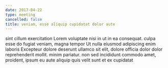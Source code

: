 ```yaml
---
date: 2017-04-22
type: meeting
cancelled: false
title: veniam, esse aliquip cupidatat dolor aute
---
```

sint cillum exercitation Lorem voluptate nisi in ut in ea consequat. culpa esse do fugiat veniam, magna tempor Ut nulla eiusmod adipiscing enim laboris Excepteur dolore deserunt ullamco sit elit, dolore officia dolor dolor reprehenderit mollit. minim pariatur. non sed incididunt commodo amet, proident, ipsum eu aute aliquip quis velit sunt et ex cupidatat